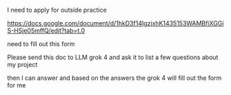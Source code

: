 I need to apply for outside practice

https://docs.google.com/document/d/1hkD3f14IgzjxhK1435153WAMBfiXGGiS-HSje05mffQ/edit?tab=t.0 

need to fill out this form

Please send this doc to LLM grok 4 and ask it to list a few questions about my project

then I can answer and based on the answers the grok 4 will fill out the form for me
